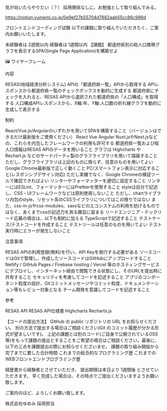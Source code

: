 気が向いたらやりたい（？）
採用関係なしに、お勉強として取り組んでみる。

https://notion.yumemi.co.jp/0e9ef27b55704d7882aab55cc86c999d

フロントエンドコーディング試験
以下の課題に取り組んでいただきたく、ご案内お願いいたします。

未経験者は 2週間以内
経験者は 1週間以内
【課題】
都道府県別の総人口推移グラフを表示するSPA(Single Page Application)を構築せよ

🖼️
ワイヤーフレーム

内容

RESAS(地域経済分析システム) APIの「都道府県一覧」APIから取得する
APIレスポンスから都道府県一覧のチェックボックスを動的に生成する
都道府県にチェックを入れると、RESAS APIから選択された都道府県の「人口構成」を取得する
人口構成APIレスポンスから、X軸:年、Y軸:人口数の折れ線グラフを動的に生成して表示する

制約

React/Vue.js/Angularのいずれかを用いてSPAを構築すること（バージョンはできるだけ最新版をご使用ください）
React
Vue
Angular
Nuxt.jsやNext.jsなどの、これらを内包したフレームワークの利用も許可する
都道府県一覧および総人口情報はRESAS APIのデータを用いること
グラフは Highcharts や Rechart.js などのサードパーティ製のグラフライブラリを用いて描画すること
ただし、グラフライブラリは上記のものに限らず、任意のものを用いてよい
Google Chrome最新版で正しく動くこと
PC/スマートフォン表示に対応すること(レスポンシブデザイン対応)
ただし実機でなく、Google Chromeの検証ツールで確認できればよい
リンターやフォーマッターを適切に設定すること
リンターにはESLint、フォーマッターにはPrettierを使用すること
styleは自分で記述し、CSS・UIフレームワークなどは原則使用しないこと
ただし、chartライブラリ内包のstyle、リセット系のCSSライブラリについてはこの限りではない
また、css-in-jsやcss-modules、sassなどのエコシステムの利用を妨げるものではなく、あくまでcssの記述力を測る趣旨に留まる
リードエンジニア・テックリード応募の場合は、以下も制約に加える
TypeScriptで記述すること
テストケース/テストコードを作成すること
テストツールは任意のものを用いてよい
テスト実行時にエラーが発生しないこと

注意事項

RESAS APIの利用登録(無料)を行い、API Keyを発行する必要がある
ソースコードはGitで管理し、作成したソースコードはGitHubにアップロードすること
Netlify / GitHub Pages / Firebase hosting / Vercel 等のホスティングサービスにデプロイし、インターネット経由で閲覧できる状態にし、そのURLを提出時に共有すること
セキュリティを考慮してコードを記述すること
アプリのコンポーネント粒度の設計、Gitコミットメッセージやコミット粒度、ドキュメンテーション等もレビュー対象となる
チーム開発を意識してコードを記述すること

参考

RESAS API
RESAS API仕様書
Highcharts
Recharts.js

【コードの提出方法】
GitHub の public リポジトリの URL をお知らせください。
別の方法で提出する場合はご相談ください(Git のコミット履歴が分かる形式が望ましいです)。
上記の課題とは別のコード(ご自身で公開されているOSS等)をもって課題の提出とすることをご希望の場合はご相談ください。最後に、以下の三点を課題提出の際にお知らせくださいませ。
課題の取り組み開始から完了までに要した合計時間
これまでの総合的なプログラミング歴
これまでのWEBフロントエンドプログラミング歴


経歴書から経験者とさせていただき、
提出期限は本日より 1週間後 とさせていただきます。
早く完成した場合は、その時点でご提出くださいますようお願い致します。

ご案内のほど、よろしくお願い致します。


株式会社ゆめみ
採用担当